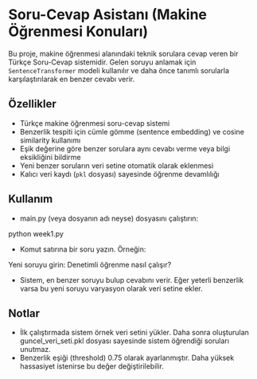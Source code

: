 # Soru-Cevap Asistanı (Makine Öğrenmesi Konuları)

Bu proje, makine öğrenmesi alanındaki teknik sorulara cevap veren bir Türkçe Soru-Cevap sistemidir. 
Gelen soruyu anlamak için `SentenceTransformer` modeli kullanılır ve daha önce tanımlı sorularla karşılaştırılarak en benzer cevabı verir.

## Özellikler

- Türkçe makine öğrenmesi soru-cevap sistemi
- Benzerlik tespiti için cümle gömme (sentence embedding) ve cosine similarity kullanımı
- Eşik değerine göre benzer sorulara aynı cevabı verme veya bilgi eksikliğini bildirme
- Yeni benzer soruların veri setine otomatik olarak eklenmesi
- Kalıcı veri kaydı (`pkl` dosyası) sayesinde öğrenme devamlılığı
  
## Kullanım

-  main.py (veya dosyanın adı neyse) dosyasını çalıştırın:

 python week1.py

-  Komut satırına bir soru yazın. Örneğin:

 Yeni soruyu girin: Denetimli öğrenme nasıl çalışır?

-  Sistem, en benzer soruyu bulup cevabını verir. Eğer yeterli benzerlik varsa bu yeni soruyu varyasyon olarak veri setine ekler.

## Notlar
- İlk çalıştırmada sistem örnek veri setini yükler. Daha sonra oluşturulan guncel_veri_seti.pkl dosyası sayesinde sistem öğrendiği soruları unutmaz.
- Benzerlik eşiği (threshold) 0.75 olarak ayarlanmıştır. Daha yüksek hassasiyet istenirse bu değer değiştirilebilir.

